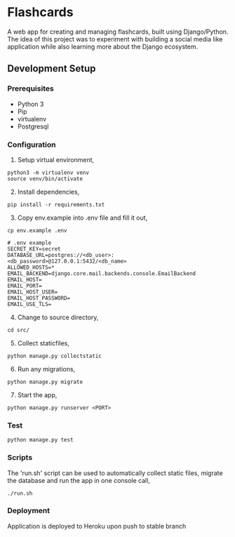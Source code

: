 # Flashcards
A web app for creating and managing flashcards, built using Django/Python. The idea of this 
project was to experiment with building a social media like application while also learning 
more about the Django ecosystem.

## Development Setup

### Prerequisites
- Python 3
- Pip
- virtualenv
- Postgresql

### Configuration
1) Setup virtual environment,
```
python3 -m virtualenv venv
source venv/bin/activate
```

2) Install dependencies,
```
pip install -r requirements.txt
```

3) Copy env.example into .env file and fill it out,
```
cp env.example .env
```

```
# .env example
SECRET_KEY=secret
DATABASE_URL=postgres://<db_user>:<db_password>@127.0.0.1:5432/<db_name>
ALLOWED_HOSTS=*
EMAIL_BACKEND=django.core.mail.backends.console.EmailBackend
EMAIL_HOST=
EMAIL_PORT=
EMAIL_HOST_USER=
EMAIL_HOST_PASSWORD=
EMAIL_USE_TLS=
```

4) Change to source directory,
```
cd src/
```

5) Collect staticfiles,
```
python manage.py collectstatic
```

6) Run any migrations,
```
python manage.py migrate
```

7) Start the app,
```
python manage.py runserver <PORT>
```

### Test
```
python manage.py test
```

### Scripts
The 'run.sh' script can be used to automatically collect static files, migrate 
the database and run the app in one console call,
```
./run.sh
```

### Deployment
Application is deployed to Heroku upon push to stable branch
